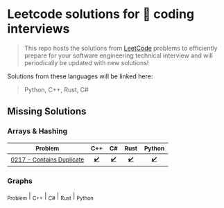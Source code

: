 # Leetcode solutions for 🚀 coding interviews

> This repo hosts the solutions from [LeetCode](https://leetcode.com/problemset/all/) problems to efficiently prepare for your software engineering technical interview and will periodically be updated with new solutions!

Solutions from these languages will be linked here:
> Python, C++, Rust, C#

## Missing Solutions

### Arrays & Hashing

<sub>Problem</sub> | <sub>C++</sub> | <sub>C#</sub> | <sub>Rust</sub>  | <sub>Python</sub>  
---- | ---- | ---- | ---- | ----  
<sub>[0217 - Contains Duplicate](https://leetcode.com/problems/contains-duplicate/)</sub> | <sub><div align='center'>[✔️](cpp/0217-contains-duplicate.cpp)</div></sub> | <sub><div align='center'>[✔️](csharp/0217-contains-duplicate.cs)</div></sub> | <sub><div align='center'>[✔️](rust/0217-contains-duplicate.rs)</div></sub> | <sub><div align='center'>[✔️](python/0217-contains-duplicate.py)</div></sub> |


### Graphs

<sub>Problem</sub> | <sub>C++</sub> | <sub>C#</sub> | <sub>Rust</sub>  | <sub>Python</sub> 
